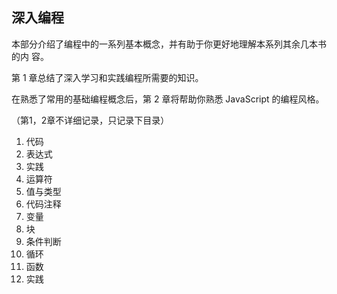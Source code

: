 ## 深入编程

本部分介绍了编程中的一系列基本概念，并有助于你更好地理解本系列其余几本书的内 容。

第 1 章总结了深入学习和实践编程所需要的知识。

在熟悉了常用的基础编程概念后，第 2 章将帮助你熟悉 JavaScript 的编程风格。

（第1，2章不详细记录，只记录下目录）

1. 代码
2. 表达式
3. 实践
4. 运算符
5. 值与类型
6. 代码注释
7. 变量
8. 块
9. 条件判断
10. 循环
11. 函数
12. 实践